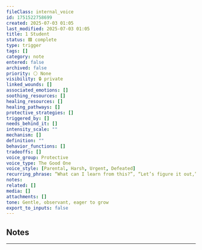 ```yaml
---
fileClass: internal_voice
id: 1751522758699
created: 2025-07-03 01:05
last_modified: 2025-07-03 01:05
title: 1 Student
status: 🟩 complete
type: trigger
tags: []
category: note
entered: false
archived: false
priority: ⚪ None
visibility: 🔒 private
linked_wounds: []
associated_emotions: []
soothing_resources: []
healing_resources: []
healing_pathways: []
protective_strategies: []
triggered_by: []
needs_behind_it: []
intensity_scale: ""
mechanism: []
definition: ""
behavior_functions: []
tradeoffs: []
voice_group: Protective
voice_type: The Good One
voice_style: [Parental, Harsh, Urgent, Defeated]
recurring_phrase: “What can I learn from this?”, “Let’s figure it out,” “I want to understand.”
notes: 
related: []
media: []
attachments: []
tone: Gentle, observant, eager to grow
export_to_inputs: false
---
```


## Notes
---

